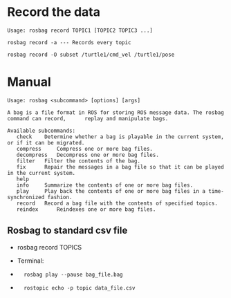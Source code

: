 # Record the data
	
	Usage: rosbag record TOPIC1 [TOPIC2 TOPIC3 ...]

	rosbag record -a --- Records every topic
	
	rosbag record -O subset /turtle1/cmd_vel /turtle1/pose
	
# Manual

	Usage: rosbag <subcommand> [options] [args]

	A bag is a file format in ROS for storing ROS message data. The rosbag command can record, 		replay and manipulate bags.

	Available subcommands:
	   check  	Determine whether a bag is playable in the current system, or if it can be migrated.
	   compress  	Compress one or more bag files.
	   decompress  	Decompress one or more bag files.
	   filter  	Filter the contents of the bag.
	   fix  	Repair the messages in a bag file so that it can be played in the current system.
	   help  
	   info  	Summarize the contents of one or more bag files.
	   play  	Play back the contents of one or more bag files in a time-synchronized fashion.
	   record  	Record a bag file with the contents of specified topics.
	   reindex  	Reindexes one or more bag files.


## Rosbag to standard csv file 

-	rosbag record TOPICS
-	Terminal:

-		rosbag play --pause bag_file.bag
-		rostopic echo -p topic data_file.csv
